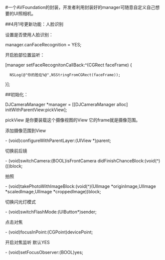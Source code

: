 #一个AVFoundation的封装，开发者利用封装好的manager可随意自定义自己想要的UI照相机。

##4月1号更新功能：人脸识别

设置是否使用人脸识别：

manager.canFaceRecognition = YES;

开启脸部位置监听：

[manager setFaceRecognitonCallBack:^(CGRect faceFrame) {

      NSLog(@"你的脸在%@",NSStringFromCGRect(faceFrame));
      
 }];

##初始化：

  DJCameraManager *manager = [[DJCameraManager alloc] initWithParentView:pickView];
  
  pickView 是你要装载这个摄像视图的View 它的frame就是摄像范围。
  
添加摄像范围到View

\- (void)configureWithParentLayer:(UIView *)parent;

切换前后镜

\- (void)switchCamera:(BOOL)isFrontCamera didFinishChanceBlock:(void(^)())block;

拍照

\- (void)takePhotoWithImageBlock:(void(^)(UIImage *originImage,UIImage *scaledImage,UIImage *croppedImage))block; 

切换闪光灯模式

\- (void)switchFlashMode:(UIButton*)sender;

点击对焦

\- (void)focusInPoint:(CGPoint)devicePoint;

开启对焦监听 默认YES

\- (void)setFocusObserver:(BOOL)yes;
